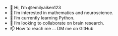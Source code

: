 - 👋 Hi, I’m @emilyaiken123
- 👀 I’m interested in mathematics and neuroscience.
- 🌱 I’m currently learning Python.
- 💞️ I’m looking to collaborate on brain research.
- 📫 How to reach me ... DM me on GitHub

<!---
communionwafers/communionwafers is a ✨ special ✨ repository because its `README.md` (this file) appears on your GitHub profile.
You can click the Preview link to take a look at your changes.
--->
